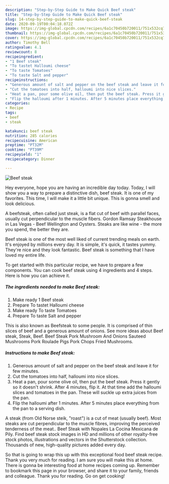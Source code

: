 ```yaml
---
description: "Step-by-Step Guide to Make Quick Beef steak"
title: "Step-by-Step Guide to Make Quick Beef steak"
slug: 14-step-by-step-guide-to-make-quick-beef-steak
date: 2020-09-19T00:04:18.072Z
image: https://img-global.cpcdn.com/recipes/6a1c70450b720011/751x532cq70/beef-steak-recipe-main-photo.jpg
thumbnail: https://img-global.cpcdn.com/recipes/6a1c70450b720011/751x532cq70/beef-steak-recipe-main-photo.jpg
cover: https://img-global.cpcdn.com/recipes/6a1c70450b720011/751x532cq70/beef-steak-recipe-main-photo.jpg
author: Timothy Bell
ratingvalue: 4.1
reviewcount: 8
recipeingredient:
- "1 Beef steak"
- "To tastet Halloumi cheese"
- "To taste Tomatoes"
- "To taste Salt and pepper"
recipeinstructions:
- "Generous amount of salt and pepper on the beef steak and leave it for few minutes."
- "Cut the tomatoes into half, halloumi into nice slices."
- "Heat a pan, pour some olive oil, then put the beef steak. Press it gently so it doesn&#39;t shrink. After 4 minutes, flip it. At that time add the halloumi slices and tomatoes in the pan. These will suckle up extra juices from the pan."
- "Flip the halloumi after 1 minutes. After 5 minutes place everything from the pan to a serving dish."
categories:
- Recipe
tags:
- beef
- steak

katakunci: beef steak 
nutrition: 285 calories
recipecuisine: American
preptime: "PT32M"
cooktime: "PT39M"
recipeyield: "1"
recipecategory: Dinner

---
```



![Beef steak](https://img-global.cpcdn.com/recipes/6a1c70450b720011/751x532cq70/beef-steak-recipe-main-photo.jpg)

Hey everyone, hope you are having an incredible day today. Today, I will show you a way to prepare a distinctive dish, beef steak. It is one of my favorites. This time, I will make it a little bit unique. This is gonna smell and look delicious.

A beefsteak, often called just steak, is a flat cut of beef with parallel faces, usually cut perpendicular to the muscle fibers. Gordon Ramsay Steakhouse in Las Vegas - Beef Wellington and Oysters. Steaks are like wine - the more you spend, the better they are.

Beef steak is one of the most well liked of current trending meals on earth. It's enjoyed by millions every day. It is simple, it's quick, it tastes yummy. They're nice and they look fantastic. Beef steak is something that I have loved my entire life.


To get started with this particular recipe, we have to prepare a few components. You can cook beef steak using 4 ingredients and 4 steps. Here is how you can achieve it.

<!--inarticleads1-->

##### The ingredients needed to make Beef steak:

1. Make ready 1 Beef steak
1. Prepare To tastet Halloumi cheese
1. Make ready To taste Tomatoes
1. Prepare To taste Salt and pepper


This is also known as Beefsteak to some people. It is comprised of thin slices of beef and a generous amount of onions. See more ideas about Beef steak, Steak, Beef. Beef Steak Pork Mushroom And Onions Sauteed Mushrooms Pork Roulade Pigs Pork Chops Fried Mushrooms. 

<!--inarticleads2-->

##### Instructions to make Beef steak:

1. Generous amount of salt and pepper on the beef steak and leave it for few minutes.
1. Cut the tomatoes into half, halloumi into nice slices.
1. Heat a pan, pour some olive oil, then put the beef steak. Press it gently so it doesn&#39;t shrink. After 4 minutes, flip it. At that time add the halloumi slices and tomatoes in the pan. These will suckle up extra juices from the pan.
1. Flip the halloumi after 1 minutes. After 5 minutes place everything from the pan to a serving dish.


A steak (from Old Norse steik, &#34;roast&#34;) is a cut of meat (usually beef). Most steaks are cut perpendicular to the muscle fibres, improving the perceived tenderness of the meat.. Beef Steak with Nopales La Cocina Mexicana de Pily. Find beef steak stock images in HD and millions of other royalty-free stock photos, illustrations and vectors in the Shutterstock collection. Thousands of new, high-quality pictures added every day. 

So that is going to wrap this up with this exceptional food beef steak recipe. Thank you very much for reading. I am sure you will make this at home. There is gonna be interesting food at home recipes coming up. Remember to bookmark this page in your browser, and share it to your family, friends and colleague. Thank you for reading. Go on get cooking!
